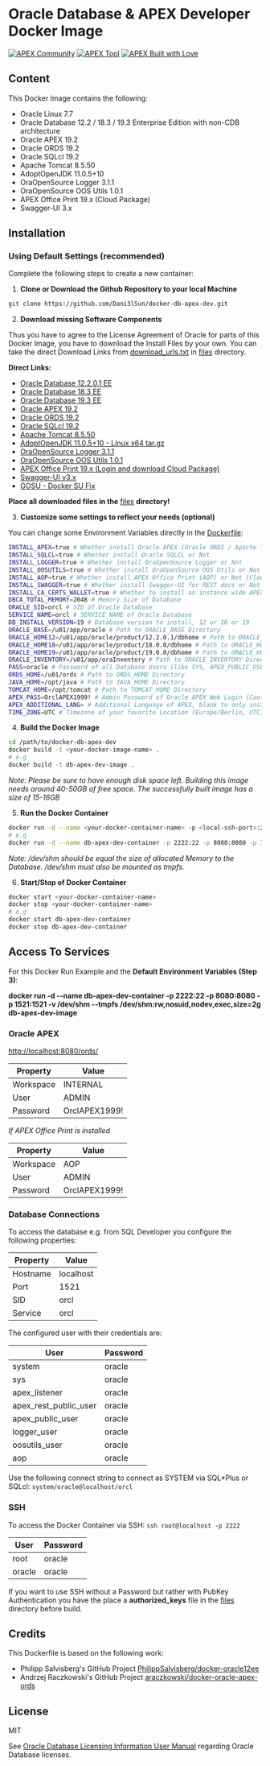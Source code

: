 # Oracle Database & APEX Developer Docker Image

[![APEX Community](https://cdn.rawgit.com/Dani3lSun/apex-github-badges/78c5adbe/badges/apex-community-badge.svg)](https://github.com/Dani3lSun/apex-github-badges) [![APEX Tool](https://cdn.rawgit.com/Dani3lSun/apex-github-badges/b7e95341/badges/apex-tool-badge.svg)](https://github.com/Dani3lSun/apex-github-badges)
[![APEX Built with Love](https://cdn.rawgit.com/Dani3lSun/apex-github-badges/7919f913/badges/apex-love-badge.svg)](https://github.com/Dani3lSun/apex-github-badges)

## Content

This Docker Image contains the following:

* Oracle Linux 7.7
* Oracle Database 12.2 / 18.3 / 19.3 Enterprise Edition with non-CDB architecture
* Oracle APEX 19.2
* Oracle ORDS 19.2
* Oracle SQLcl 19.2
* Apache Tomcat 8.5.50
* AdoptOpenJDK 11.0.5+10
* OraOpenSource Logger 3.1.1
* OraOpenSource OOS Utils 1.0.1
* APEX Office Print 19.x (Cloud Package)
* Swagger-UI 3.x

## Installation

### Using Default Settings (recommended)

Complete the following steps to create a new container:

1. **Clone or Download the Github Repository to your local Machine**

```bash
git clone https://github.com/Dani3lSun/docker-db-apex-dev.git
```

2. **Download missing Software Components**

Thus you have to agree to the License Agreement of Oracle for parts of this Docker Image, you have to download the Install Files by your own.
You can take the direct Download Links from [download_urls.txt](https://github.com/Dani3lSun/docker-db-apex-dev/blob/master/files/download_urls.txt) in [files](https://github.com/Dani3lSun/docker-db-apex-dev/tree/master/files) directory.

**Direct Links:**

* [Oracle Database 12.2.0.1 EE](https://download.oracle.com/otn/linux/oracle12c/122010/linuxx64_12201_database.zip)
* [Oracle Database 18.3 EE](https://download.oracle.com/otn/linux/oracle18c/180000/LINUX.X64_180000_db_home.zip)
* [Oracle Database 19.3 EE](https://download.oracle.com/otn/linux/oracle19c/190000/LINUX.X64_193000_db_home.zip)
* [Oracle APEX 19.2](https://download.oracle.com/otn/java/appexpress/apex_19.2.zip)
* [Oracle ORDS 19.2](https://download.oracle.com/otn/java/ords/ords-19.4.0.352.1226.zip)
* [Oracle SQLcl 19.2](https://download.oracle.com/otn/java/sqldeveloper/sqlcl-19.2.1.206.1649.zip)
* [Apache Tomcat 8.5.50](https://www-eu.apache.org/dist/tomcat/tomcat-8/v8.5.50/bin/apache-tomcat-8.5.50.tar.gz)
* [AdoptOpenJDK 11.0.5+10 - Linux x64 tar.gz](https://github.com/AdoptOpenJDK/openjdk11-binaries/releases/download/jdk-11.0.5%2B10/OpenJDK11U-jdk_x64_linux_hotspot_11.0.5_10.tar.gz)
* [OraOpenSource Logger 3.1.1](https://github.com/OraOpenSource/Logger/raw/master/releases/logger_3.1.1.zip)
* [OraOpenSource OOS Utils 1.0.1](https://observant-message.glitch.me/oos-utils/latest/oos-utils-latest.zip)
* [APEX Office Print 19.x (Login and download Cloud Package)](https://www.apexofficeprint.com)
* [Swagger-UI v3.x](https://github.com/swagger-api/swagger-ui/archive/v3.24.3.zip)
* [GOSU - Docker SU Fix](https://github.com/tianon/gosu/releases/download/1.11/gosu-amd64)

**Place all downloaded files in the** [files](https://github.com/Dani3lSun/docker-db-apex-dev/tree/master/files) **directory!**

3. **Customize some settings to reflect your needs (optional)**

You can change some Environment Variables directly in the [Dockerfile](https://github.com/Dani3lSun/docker-db-apex-dev/blob/master/Dockerfile):

```bash
INSTALL_APEX=true # Whether install Oracle APEX (Oracle ORDS / Apache Tomcat) or Not
INSTALL_SQLCL=true # Whether install Oracle SQLCL or Not
INSTALL_LOGGER=true # Whether install OraOpenSource Logger or Not
INSTALL_OOSUTILS=true # Whether install OraOpenSource OOS Utils or Not
INSTALL_AOP=true # Whether install APEX Office Print (AOP) or Not (Cloud Package)
INSTALL_SWAGGER=true # Whether install Swagger-UI for REST docs or Not
INSTALL_CA_CERTS_WALLET=true # Whether to install an instance wide APEX SSL Wallet containing all valid public root CA certificates
DBCA_TOTAL_MEMORY=2048 # Memory Size of Database
ORACLE_SID=orcl # SID of Oracle Database
SERVICE_NAME=orcl # SERVICE_NAME of Oracle Database
DB_INSTALL_VERSION=19 # Database version to install, 12 or 18 or 19
ORACLE_BASE=/u01/app/oracle # Path to ORACLE_BASE Directory
ORACLE_HOME12=/u01/app/oracle/product/12.2.0.1/dbhome # Path to ORACLE_HOME Directory of 12.2 database
ORACLE_HOME18=/u01/app/oracle/product/18.0.0/dbhome # Path to ORACLE_HOME Directory of 18.3 database
ORACLE_HOME19=/u01/app/oracle/product/19.0.0/dbhome # Path to ORACLE_HOME Directory of 19.3 database
ORACLE_INVENTORY=/u01/app/oraInventory # Path to ORACLE_INVENTORY Directory
PASS=oracle # Password of all Database Users (like SYS, APEX_PUBLIC_USER ...), Tomcat Admin and SSH
ORDS_HOME=/u01/ords # Path to ORDS_HOME Directory
JAVA_HOME=/opt/java # Path to JAVA_HOME Directory
TOMCAT_HOME=/opt/tomcat # Path to TOMCAT_HOME Directory
APEX_PASS=OrclAPEX1999! # Admin Password of Oracle APEX Web Login (Caution: Oracle APEX Password Policy)
APEX_ADDITIONAL_LANG= # Additional Language of APEX, blank to only install English (e.g de, es, fr, it, ja, ko, pt-br, zh-cn, zh-tw)
TIME_ZONE=UTC # Timezone of your favorite Location (Europe/Berlin, UTC, US/Eastern, ...) --> Only Linux zoneinfo supported
```

4. **Build the Docker Image**

```bash
cd /path/to/docker-db-apex-dev
docker build -t <your-docker-image-name> .
# e.g
docker build -t db-apex-dev-image .
```

*Note: Please be sure to have enough disk space left. Building this image needs around 40-50GB of free space. The successfully built image has a size of 15-16GB*

5. **Run the Docker Container**

```bash
docker run -d --name <your-docker-container-name> -p <local-ssh-port>:22 -p <local-http-port>:8080 -p <local-db-listener-port>:1521 -v /dev/shm --tmpfs /dev/shm:rw,nosuid,nodev,exec,size=2g <your-docker-image-name>
# e.g
docker run -d --name db-apex-dev-container -p 2222:22 -p 8080:8080 -p 1521:1521 -v /dev/shm --tmpfs /dev/shm:rw,nosuid,nodev,exec,size=2g db-apex-dev-image
```

*Note: /dev/shm should be equal the size of allocated Memory to the Database. /dev/shm must also be mounted as tmpfs.*

6. **Start/Stop of Docker Container**

```bash
docker start <your-docker-container-name>
docker stop <your-docker-container-name>
# e.g
docker start db-apex-dev-container
docker stop db-apex-dev-container
```

## Access To Services

For this Docker Run Example and the **Default Environment Variables (Step 3)**:

**docker run -d --name db-apex-dev-container -p 2222:22 -p 8080:8080 -p 1521:1521 -v /dev/shm --tmpfs /dev/shm:rw,nosuid,nodev,exec,size=2g db-apex-dev-image**

### Oracle APEX

[http://localhost:8080/ords/](http://localhost:8080/ords/)

Property | Value
-------- | -----
Workspace | INTERNAL
User | ADMIN
Password | OrclAPEX1999!

*If APEX Office Print is installed*

Property | Value
-------- | -----
Workspace | AOP
User | ADMIN
Password | OrclAPEX1999!

### Database Connections

To access the database e.g. from SQL Developer you configure the following properties:

Property | Value
-------- | -----
Hostname | localhost
Port | 1521
SID | orcl
Service | orcl

The configured user with their credentials are:

User | Password
-------- | -----
system | oracle
sys | oracle
apex_listener | oracle
apex\_rest\_public\_user | oracle
apex\_public\_user | oracle
logger\_user | oracle
oosutils\_user | oracle
aop | oracle

Use the following connect string to connect as SYSTEM via SQL*Plus or SQLcl: ```system/oracle@localhost/orcl```

### SSH

To access the Docker Container via SSH: ```ssh root@localhost -p 2222```

User | Password
-------- | -----
root | oracle
oracle | oracle

If you want to use SSH without a Password but rather with PubKey Authentication you have the place a **authorized_keys** file in the [files](https://github.com/Dani3lSun/docker-db-apex-dev/tree/master/files) directory before build.


## Credits
This Dockerfile is based on the following work:

- Philipp Salvisberg's GitHub Project [PhilippSalvisberg/docker-oracle12ee](https://github.com/PhilippSalvisberg/docker-oracle12ee)
- Andrzej Raczkowski's GitHub Project [araczkowski/docker-oracle-apex-ords](https://github.com/araczkowski/docker-oracle-apex-ords)

## License

MIT

See [Oracle Database Licensing Information User Manual](https://docs.oracle.com/database/122/DBLIC/Licensing-Information.htm#DBLIC-GUID-B6113390-9586-46D7-9008-DCC9EDA45AB4) regarding Oracle Database licenses.
